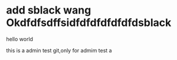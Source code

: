 add sblack wang
Okdfdfsdffsidfdfdfdfdfdfdsblack
======
hello world

this is a admin test git,only for admim test a

